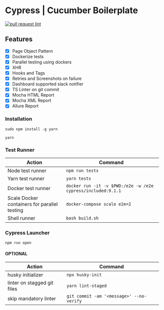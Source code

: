 # Cypress | Cucumber Boilerplate
[![pull request lint](https://github.com/prashanth-sams/cypress-cucumber-boilerplate/actions/workflows/linter.yml/badge.svg)](https://github.com/prashanth-sams/cypress-cucumber-boilerplate/actions/workflows/linter.yml)

## Features
- [x] Page Object Pattern
- [x] Dockerize tests
- [x] Parallel testing using dockers
- [x] XHR
- [x] Hooks and Tags
- [x] Retries and Screenshots on failure
- [x] Dashboard supported slack notifier
- [x] TS Linter on git commit
- [x] Mocha HTML Report
- [x] Mocha XML Report
- [x] Allure Report

### Installation
```
sudo npm install -g yarn

yarn
```

### Test Runner

| Action          | Command             |
| --------------    | ---------          |
| Node test runner | `npm run tests`   |
| Yarn test runner | `yarn tests`   |
| Docker test runner | `docker run -it -v $PWD:/e2e -w /e2e cypress/included:9.1.1` |
| Scale Docker containers for parallel testing | `docker-compose scale e2e=2` |
| Shell runner | `bash build.sh` |

### Cypress Launcher
```
npm run open
```

#### OPTIONAL

| Action          | Command             |
| --------------    | ---------          |
| husky initializer | `npx husky-init`   |
| linter on stagged git files | `yarn lint-staged`   |
| skip mandatory linter | `git commit -am '<message>' --no-verify` |
